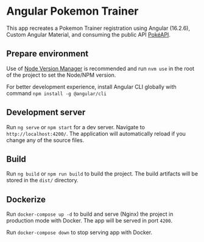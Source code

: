# Angular Pokemon Trainer

This app recreates a Pokemon Trainer registration using Angular (16.2.6), Custom Angular Material, and consuming the public API [PokéAPI](https://pokeapi.co/).

## Prepare environment

Use of [Node Version Manager](https://github.com/nvm-sh/nvm) is recommended and run `nvm use` in the root of the project to set the Node/NPM version.

For better development experience, install Angular CLI globally with command `npm install -g @angular/cli`

## Development server

Run `ng serve` or `npm start` for a dev server. Navigate to `http://localhost:4200/`. The application will automatically reload if you change any of the source files.

## Build

Run `ng build` or `npm run build` to build the project. The build artifacts will be stored in the `dist/` directory.

## Dockerize

Run `docker-compose up -d` to build and serve (Nginx) the project in production mode with Docker. The app will be served in port `4200`.

Run `docker-compose down` to stop serving app with Docker.
